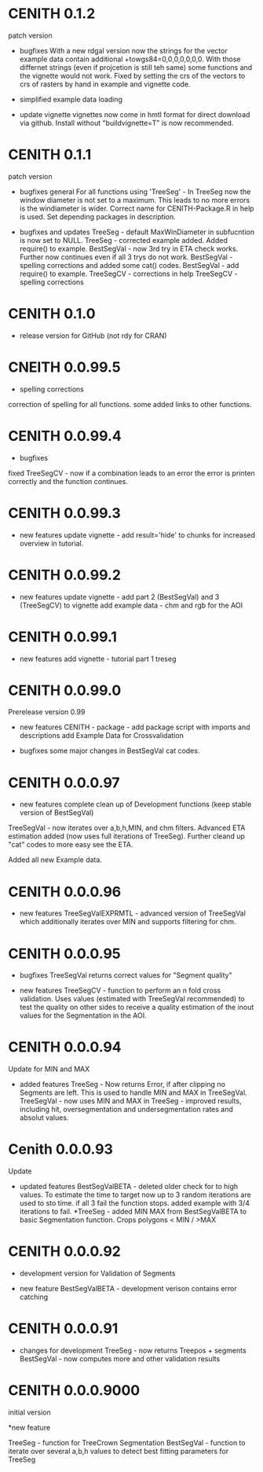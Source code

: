 # CENITH 0.1.2
patch version

* bugfixes
With a new rdgal version now the strings for the vector example data contain additional +towgs84=0,0,0,0,0,0,0.
With those differnet strings (even if projcetion is still teh same) some functions and the vignette would not work.
Fixed by setting the crs of the vectors to crs of rasters by hand in example and vignette code.

* simplified example data loading

* update vignette
vignettes now come in hmtl format for direct download via github.
Install without "buildvignette=T" is now recommended.

# CENITH 0.1.1
patch version

* bugfixes general
For all functions using 'TreeSeg' - In TreeSeg now the window diameter is not set to a maximum. This leads to no more errors is the windiameter is wider.
Correct name for CENITH-Package.R in help is used.
Set depending packages in description.

* bugfixes and updates
TreeSeg - default MaxWinDiameter in subfucntion is now set to NULL. 
TreeSeg - corrected example added. Added require() to example.
BestSegVal - now 3rd try in ETA check works. Further now continues even if all 3 trys do not work.
BestSegVal - spelling corrections and added some cat() codes.
BestSegVal - add require() to example.
TreeSegCV - corrections in help
TreeSegCV - spelling corrections

# CENITH 0.1.0
* release version for GitHub (not rdy for CRAN)

# CNEITH 0.0.99.5
* spelling corrections

correction of spelling for all functions.
some added links to other functions.


# CENITH 0.0.99.4
* bugfixes

fixed TreeSegCV - now if a combination leads to an error the error is printen correctly and the function continues.

# CENITH 0.0.99.3
* new features
update vignette - add result='hide' to chunks for increased overview in tutorial.

# CENITH 0.0.99.2

* new features
update vignette - add part 2 (BestSegVal) and 3 (TreeSegCV) to vignette
add example data - chm and rgb for the AOI

# CENITH 0.0.99.1

* new features
add vignette - tutorial part 1 treseg 

# CENITH 0.0.99.0
Prerelease version 0.99

* new features
CENITH - package - add package script with imports and descriptions
add Example Data for Crossvalidation

* bugfixes
some major changes in BestSegVal cat codes.

# CENITH 0.0.0.97
* new features
complete clean up of Development functions (keep stable version of BestSegVal)

TreeSegVal - now iterates over a,b,h,MIN, and chm filters. Advanced ETA estimation added (now uses full iterations of TreeSeg). Further cleand up "cat" codes to more easy see the ETA.

Added all new Example data.

# CENITH 0.0.0.96
* new features
TreeSegValEXPRMTL - advanced version of TreeSegVal which additionally iterates over MIN and supports filtering for chm.

# CENITH 0.0.0.95
* bugfixes
TreeSegVal returns correct values for "Segment quality"

* new features
TreeSegCV - function to perform an n fold cross validation. Uses values (estimated with TreeSegVal recommended) to test the quality on other sides to receive a quality estimation of the inout values for the Segmentation in the AOI.

# CENITH 0.0.0.94
Update for MIN and MAX

* added features
TreeSeg -  Now returns Error, if after clipping no Segments are left. This is used to handle MIN and MAX in TreeSegVal.
TreeSegVal - now uses MIN and MAX in TreeSeg
           - improved results, including hit, oversegmentation and undersegmentation rates and absolut values.

# Cenith 0.0.0.93
Update

* updated features
BestSegValBETA - deleted older check for to high values. To estimate the time to target now up to 3 random iterations are used to sto time. if all 3 fail the function stops. added example with 3/4 iterations to fail.
*TreeSeg -  added MIN MAX from BestSegValBETA to basic Segmentation function. Crops polygons < MIN / >MAX

# CENITH 0.0.0.92
* development version for Validation of Segments

* new feature
BestSegValBETA - development verison contains error catching

# CENITH 0.0.0.91

* changes for development
TreeSeg - now returns Treepos + segments
BestSegVal - now computes more and other validation results

# CENITH 0.0.0.9000
initial version

*new feature

TreeSeg - function for TreeCrown Segmentation
BestSegVal - function to iterate over several a,b,h values to detect best fitting parameters for TreeSeg
